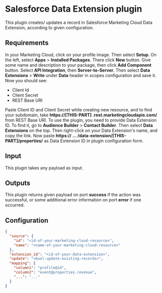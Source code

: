 # Salesforce Data Extension plugin

This plugin creates/ updates a record in Salesforce Marketing Cloud Data Extension, according to given configuration.

## Requirements

In your Marketing Cloud, click on your profile image. Then select **Setup**. On the left, select **Apps** > **Installed
Packages**. There click **New** button. Give some name and description to your package, then click **Add Component**
button. Select **API Integration**, then **Server-to-Server**. Then select
**Data Extensions** > **Write** under **Data** header in scopes configuration and save it. Now you should see:

- Client Id
- Client Secret
- REST Base URI

Paste Client ID and Client Secret while creating new resource, and to find your subdomain, take **https://[THIS-PART]
.rest.marketingcloudapis.com/** from REST Base URI. To use the plugin, you need to provide Data Extension ID. To find
it, go to **Audience Builder** > **Contact Builder**. Then select **Data Extensions** on the top. Then right-click on
your Data Extension's name, and copy the link. Now paste **https:// ... /data-extension/[THIS-PART]/properties/** as
Data Extension ID in plugin configuration form.

## Input

This plugin takes any payload as input.

## Outputs

This plugin returns given payload on port **success** if the action was successful, or some additional error information
on port **error** if one occurred.

## Configuration

```json
{
  "source": {
    "id": "<id-of-your-marketing-cloud-resource>",
    "name": "<name-of-your-marketing-cloud-resource>"
  },
  "extension_id": "<id-of-your-data-extension>",
  "update": "<bool-update-existing-records>",
  "mapping": {
    "column1": "profile@id",
    "column2": "event@properties.revenue",
    "...": "..."
  }
}
```


